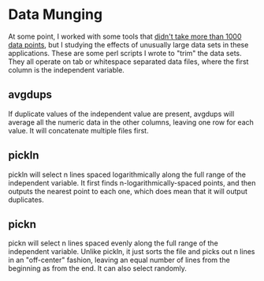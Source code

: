 Data Munging
===
At some point, I worked with some tools that [didn't take more than 1000 data points](http://www.catb.org/jargon/html/C/C-Programmers-Disease.html), but I studying the effects of unusually large data sets in these applications. These are some perl scripts I wrote to "trim" the data sets. They all operate on tab or whitespace separated data files, where the first column is the independent variable.

avgdups
---
If duplicate values of the independent value are present, avgdups will average all the numeric data in the other columns, leaving one row for each value. It will concatenate multiple files first.

pickln
---
pickln will select n lines spaced logarithmically along the full range of the independent variable. It first finds n-logarithmically-spaced points, and then outputs the nearest point to each one, which does mean that it will output duplicates.

pickn
---
pickn will select n lines spaced evenly along the full range of the independent variable. Unlike pickln, it just sorts the file and picks out n lines in an "off-center" fashion, leaving an equal number of lines from the beginning as from the end. It can also select randomly.
